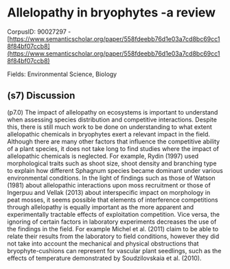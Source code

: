 # Allelopathy in bryophytes -a review

CorpusID: 90027297 - [https://www.semanticscholar.org/paper/558fdeebb76d1e03a7cd8bc69cc18f84bf07ccb8](https://www.semanticscholar.org/paper/558fdeebb76d1e03a7cd8bc69cc18f84bf07ccb8)

Fields: Environmental Science, Biology

## (s7) Discussion
(p7.0) The impact of allelopathy on ecosystems is important to understand when assessing species distribution and competitive interactions. Despite this, there is still much work to be done on understanding to what extent allelopathic chemicals in bryophytes exert a relevant impact in the field. Although there are many other factors that influence the competitive ability of a plant species, it does not take long to find studies where the impact of allelopathic chemicals is neglected. For example, Rydin (1997) used morphological traits such as shoot size, shoot density and branching type to explain how different Sphagnum species became dominant under various environmental conditions. In the light of findings such as those of Watson (1981) about allelopathic interactions upon moss recruitment or those of Ingerpuu and Vellak (2013) about interspecific impact on morphology in peat mosses, it seems possible that elements of interference competitions through allelopathy is equally important as the more apparent and experimentally tractable effects of exploitation competition. Vice versa, the ignoring of certain factors in laboratory experiments decreases the use of the findings in the field. For example Michel et al. (2011) claim to be able to relate their results from the laboratory to field conditions, however they did not take into account the mechanical and physical obstructions that bryophyte-cushions can represent for vascular plant seedlings, such as the effects of temperature demonstrated by Soudzilovskaia et al. (2010).
